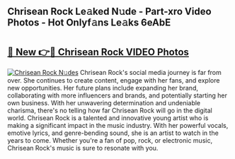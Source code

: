 ## Chrisean Rock Le𝚊ked N𝚞de - Part-xro Video Photos - Hot Onlyf𝚊ns Le𝚊ks 6eAbE

# <h2><a href="http://ab83612.deff.icu/?id=Chrisean+Rock">🔗 New 👉🔴 Chrisean Rock VIDEO Photos</a></h2>

[![Chrisean Rock N𝚞des](https://i.imgur.com/rIISA9y.gif)](http://ab83612.deff.icu/?id=Chrisean+Rock)
Chrisean Rock's social media journey is far from over. She continues to create content, engage with her fans, and explore new opportunities. Her future plans include expanding her brand, collaborating with more influencers and brands, and potentially starting her own business. With her unwavering determination and undeniable charisma, there's no telling how far Chrisean Rock will go in the digital world. Chrisean Rock is a talented and innovative young artist who is making a significant impact in the music industry. With her powerful vocals, emotive lyrics, and genre-bending sound, she is an artist to watch in the years to come. Whether you're a fan of pop, rock, or electronic music, Chrisean Rock's music is sure to resonate with you.
